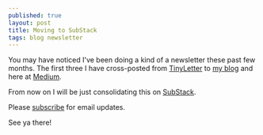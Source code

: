 ```yaml
---
published: true
layout: post
title: Moving to SubStack
tags: blog newsletter
---
```


You may have noticed I've been doing a kind of a newsletter these past few months. The first three I have cross-posted from [TinyLetter](http://tinyletter.com/) to [my blog](http://phocks.github.io/) and here at [Medium](https://medium.com/@phocks).

From now on I will be just consolidating this on [SubStack](http://phocks.substack.com/).

Please [subscribe](http://phocks.substack.com/) for email updates.

See ya there!
